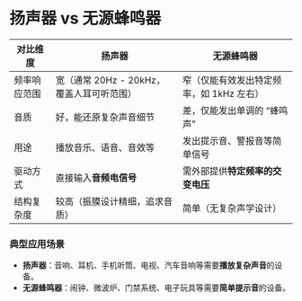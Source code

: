 # 扬声器 vs 无源蜂鸣器

| 对比维度   | 扬声器                         | 无源蜂鸣器                   |
|--------|-----------------------------|-------------------------|
| 频率响应范围 | 宽（通常 20Hz - 20kHz，覆盖人耳可听范围） | 窄（仅能有效发出特定频率，如 1kHz 左右） |
| 音质     | 好，能还原复杂声音细节                 | 差，仅能发出单调的 “蜂鸣声”         |
| 用途     | 播放音乐、语音、音效等                 | 发出提示音、警报音等简单信号          |
| 驱动方式   | 直接输入**音频电信号**               | 需外部提供**特定频率的交变电压**      |
| 结构复杂度  | 较高（振膜设计精细，追求音质）             | 简单（无复杂声学设计）             |

### 典型应用场景
- **扬声器**：音响、耳机、手机听筒、电视、汽车音响等需要**播放复杂声音**的设备。
- **无源蜂鸣器**：闹钟、微波炉、门禁系统、电子玩具等需要**简单提示音**的设备。